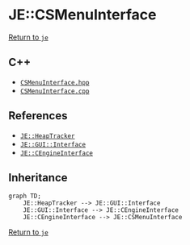 # JE::CSMenuInterface

[Return to `je`](/docs/je.md)

## C++

- [`CSMenuInterface.hpp`](/src/je/CSMenuInterface.hpp)
- [`CSMenuInterface.cpp`](/src/je/CSMenuInterface.cpp)

## References

- [`JE::HeapTracker`](/docs/je/HeapTracker.md)
- [`JE::GUI::Interface`](/docs/je/GUI/Interface.md)
- [`JE::CEngineInterface`](/docs/je/CEngineInterface.md)

## Inheritance

```mermaid
graph TD;
    JE::HeapTracker --> JE::GUI::Interface
    JE::GUI::Interface --> JE::CEngineInterface
    JE::CEngineInterface --> JE::CSMenuInterface
```

[Return to `je`](/docs/je.md)